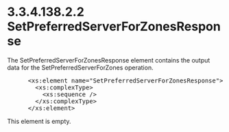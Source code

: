 <html dir="LTR" xmlns:mshelp="http://msdn.microsoft.com/mshelp" xmlns:ddue="http://ddue.schemas.microsoft.com/authoring/2003/5" xmlns:xlink="http://www.w3.org/1999/xlink" xmlns:tool="http://www.microsoft.com/tooltip">
 <body>
 <div id="header">
 <h1 class="heading">3.3.4.138.2.2 SetPreferredServerForZonesResponse</h1>
 </div>
 <div id="mainSection">
 <div id="mainBody">
 <div id="allHistory" class="saveHistory"></div>
 <div id="sectionSection0" class="section" name="collapseableSection">
 

<p>The SetPreferredServerForZonesResponse element contains the
output data for the SetPreferredServerForZones operation.</p>

<dl>
<dd>
<div><pre> &lt;xs:element name=&quot;SetPreferredServerForZonesResponse&quot;&gt;
   &lt;xs:complexType&gt;
     &lt;xs:sequence /&gt;
   &lt;/xs:complexType&gt;
 &lt;/xs:element&gt;
</pre></div>
</dd></dl>

<p>This element is empty.</p>


 </div>
 </div>
 </div>
 </body>
</html>
